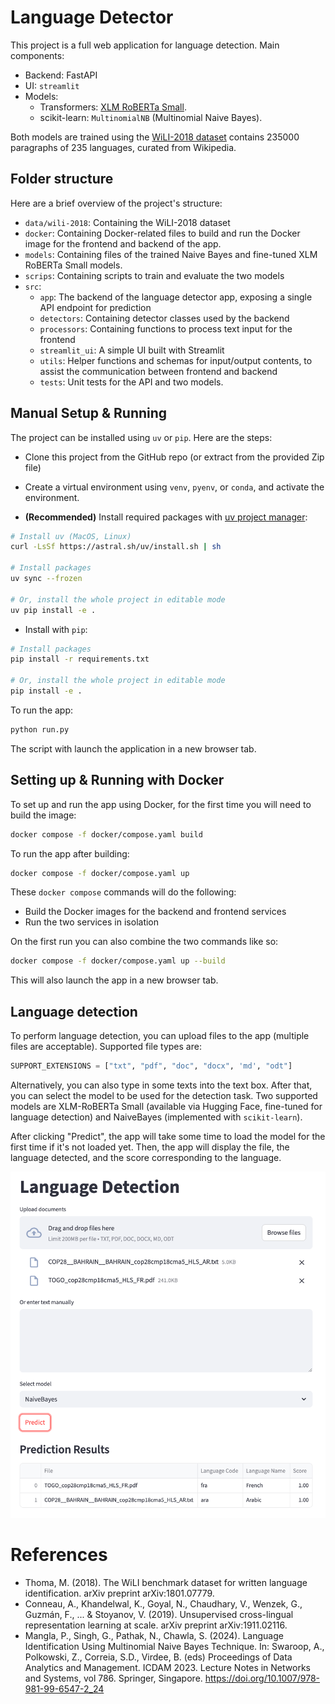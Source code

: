 # Language Detector

This project is a full web application for language detection. Main components:
- Backend: FastAPI
- UI: `streamlit`
- Models:
    - Transformers: [XLM RoBERTa Small](https://huggingface.co/Unbabel/xlm-roberta-comet-small).
    - scikit-learn: `MultinomialNB` (Multinomial Naive Bayes).

Both models are trained using the [WiLI-2018 dataset](https://zenodo.org/records/841984) contains 235000 paragraphs of 235 languages, curated from Wikipedia.


## Folder structure

Here are a brief overview of the project's structure:

- `data/wili-2018`: Containing the WiLI-2018 dataset
- `docker`: Containing Docker-related files to build and run the Docker image for the frontend and backend of the app.
- `models`: Containing files of the trained Naive Bayes and fine-tuned XLM RoBERTa Small models.
- `scrips`: Containing scripts to train and evaluate the two models
- `src`:
    - `app`: The backend of the language detector app, exposing a single API endpoint for prediction
    - `detectors`: Containing detector classes used by the backend
    - `processors`: Containing functions to process text input for the frontend
    - `streamlit_ui`: A simple UI built with Streamlit
    - `utils`: Helper functions and schemas for input/output contents, to assist the communication between frontend and backend
    - `tests`: Unit tests for the API and two models.


## Manual Setup & Running

The project can be installed using `uv` or `pip`. Here are the steps:

- Clone this project from the GitHub repo (or extract from the provided Zip file)
- Create a virtual environment using `venv`, `pyenv`, or `conda`, and activate the environment.

- **(Recommended)** Install required packages with [uv project manager](https://docs.astral.sh/uv/#installation):

```bash
# Install uv (MacOS, Linux)
curl -LsSf https://astral.sh/uv/install.sh | sh

# Install packages
uv sync --frozen

# Or, install the whole project in editable mode
uv pip install -e .
```

- Install with `pip`:

```bash
# Install packages
pip install -r requirements.txt

# Or, install the whole project in editable mode
pip install -e .
```

To run the app:

```bash
python run.py
```

The script with launch the application in a new browser tab.


## Setting up & Running with Docker

To set up and run the app using Docker, for the first time you will need to build the image:

```bash
docker compose -f docker/compose.yaml build
```

To run the app after building:

```bash
docker compose -f docker/compose.yaml up
```

These `docker compose` commands will do the following:
- Build the Docker images for the backend and frontend services
- Run the two services in isolation

On the first run you can also combine the two commands like so:

```bash
docker compose -f docker/compose.yaml up --build
```

This will also launch the app in a new browser tab.


## Language detection

To perform language detection, you can upload files to the app (multiple files are acceptable). Supported file types are:

```python
SUPPORT_EXTENSIONS = ["txt", "pdf", "doc", "docx", 'md', "odt"]
```

Alternatively, you can also type in some texts into the text box. After that, you can select the model to be used for the detection task. Two supported models are XLM-RoBERTa Small (available via Hugging Face, fine-tuned for language detection) and NaiveBayes (implemented with `scikit-learn`).

After clicking "Predict", the app will take some time to load the model for the first time if it's not loaded yet. Then, the app will display the file, the language detected, and the score corresponding to the language.

![](./assets/demo.png)

# References

- Thoma, M. (2018). The WiLI benchmark dataset for written language identification. arXiv preprint arXiv:1801.07779.
- Conneau, A., Khandelwal, K., Goyal, N., Chaudhary, V., Wenzek, G., Guzmán, F., ... & Stoyanov, V. (2019). Unsupervised cross-lingual representation learning at scale. arXiv preprint arXiv:1911.02116.
- Mangla, P., Singh, G., Pathak, N., Chawla, S. (2024). Language Identification Using Multinomial Naive Bayes Technique. In: Swaroop, A., Polkowski, Z., Correia, S.D., Virdee, B. (eds) Proceedings of Data Analytics and Management. ICDAM 2023. Lecture Notes in Networks and Systems, vol 786. Springer, Singapore. https://doi.org/10.1007/978-981-99-6547-2_24


